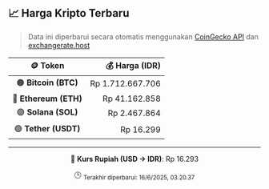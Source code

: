 

<!-- HARGA_KRIPTO -->
## 📈 Harga Kripto Terbaru

> Data ini diperbarui secara otomatis menggunakan [CoinGecko API](https://www.coingecko.com/) dan [exchangerate.host](https://exchangerate.host/)

<div align="center">

| 🪙 Token | 💰 Harga (IDR) |
|:------:|---------------:|
| 🟠 **Bitcoin (BTC)**   | Rp 1.712.667.706 |
| 🔵 **Ethereum (ETH)**  | Rp 41.162.858 |
| 🟣 **Solana (SOL)**    | Rp 2.467.864 |
| 🟢 **Tether (USDT)**   | Rp 16.299 |

---

💱 **Kurs Rupiah (USD → IDR)**: Rp 16.293

🕒 <sub>Terakhir diperbarui: 16/6/2025, 03.20.37</sub>

</div>
<!-- /HARGA_KRIPTO -->